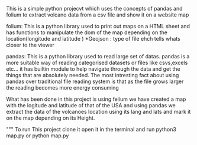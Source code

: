 This is a simple python projecvt which uses the concepts of pandas and folium to extract volcano data from a csv file and show it on a website map 

folium: This is a python library used to print out maps on a HTML sheet and has functions to manipulate the dom of the map depending on the location(longitude and latitude )
    *Geojson : type of file ehch tells whats closer to the viewer

pandas: This is a python library used to read large set of datas. pandas is a more suitable way of reading categorised datasets or files like csvs,excels etc... it has builtin module to help navigate through the data and get the things that are absolutely needed. The most intresting fact about using pandas over traditional file reading system is that as the file grows larger the reading becomes more energy consuming 


What has been done in this project is using felium we have created a map with the logitude and latitude of that of the USA and using pandas we extract the data of the volcanoes location using its lang and lats and mark it on the map depending on its Height.


""" To run This project clone it open it in the terminal and run 
python3 map.py
or 
python map.py
